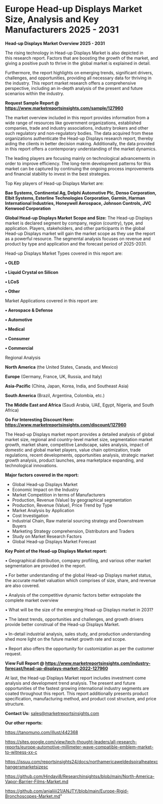 # Europe Head-up Displays Market Size, Analysis and Key Manufacturers 2025 - 2031

<Strong> Head-up Displays Market Overview 2025 - 2031</strong>

The rising technology in Head-up Displays Market is also depicted in this research report. Factors that are boosting the growth of the market, and giving a positive push to thrive in the global market is explained in detail.

Furthermore, the report highlights on emerging trends, significant drivers, challenges, and opportunities, providing all necessary data for thriving in the industry. This report market research offers a comprehensive perspective, including an in-depth analysis of the present and future scenarios within the industry.

<strong>Request Sample Report @ <a href=https://www.marketreportsinsights.com/sample/127960>https://www.marketreportsinsights.com/sample/127960</a></strong>

The market overview included in this report provides information from a wide range of resources like government organizations, established companies, trade and industry associations, industry brokers and other such regulatory and non-regulatory bodies. The data acquired from these organizations authenticate the Head-up Displays research report, thereby aiding the clients in better decision making. Additionally, the data provided in this report offers a contemporary understanding of the market dynamics.

The leading players are focusing mainly on technological advancements in order to improve efficiency. The long-term development patterns for this market can be captured by continuing the ongoing process improvements and financial stability to invest in the best strategies.

Top Key players of Head-up Displays Market are:

<strong>Bae Systems, Continental Ag, Delphi Automotive Plc, Denso Corporation, Elbit Systems, Esterline Technologies Corporation, Garmin, Harman International Industries, Honeywell Aerospace, Johnson Controls, JVC Kenwood Corporation</strong>

<strong><b>Global Head-up Displays Market Scope and Size:</b></strong>
The Head-up Displays market is declared segment by company, region (country), type, and application. Players, stakeholders, and other participants in the global Head-up Displays market will gain the market scope as they use the report as a powerful resource. The segmental analysis focuses on revenue and product by type and application and the forecast period of 2025-2031.

Head-up Displays Market Types covered in this report are:

<strong>• OLED

• Liquid Crystal on Silicon

• LCoS

• Other</strong>

Market Applications covered in this report are:

<strong>• Aerospace & Defense

• Automotive

• Medical

• Consumer

• Commercial</strong> 

Regional Analysis

<strong>North America</strong> (the United States, Canada, and Mexico)

<strong>Europe</strong> (Germany, France, UK, Russia, and Italy)

<strong>Asia-Pacific</strong> (China, Japan, Korea, India, and Southeast Asia)

<strong>South America</strong> (Brazil, Argentina, Colombia, etc.)

<strong>The Middle East and Africa</strong> (Saudi Arabia, UAE, Egypt, Nigeria, and South Africa)

<strong>Go For Interesting Discount Here: <a href=https://www.marketreportsinsights.com/discount/127960>https://www.marketreportsinsights.com/discount/127960</a></strong>

The Head-up Displays market report provides a detailed analysis of global market size, regional and country-level market size, segmentation market growth, market share, competitive Landscape, sales analysis, impact of domestic and global market players, value chain optimization, trade regulations, recent developments, opportunities analysis, strategic market growth analysis, product launches, area marketplace expanding, and technological innovations.

<strong><b>Major factors covered in the report:</b></strong>
<ul>
  <li>Global Head-up Displays Market </li>
  <li>Economic Impact on the Industry</li>
  <li>Market Competition in terms of Manufacturers</li>
  <li>Production, Revenue (Value) by geographical segmentation</li>
  <li>Production, Revenue (Value), Price Trend by Type</li>
  <li>Market Analysis by Application</li>
  <li>Cost Investigation</li>
  <li>Industrial Chain, Raw material sourcing strategy and Downstream Buyers</li>
  <li>Marketing Strategy comprehension, Distributors and Traders</li>
  <li>Study on Market Research Factors</li>
  <li>Global Head-up Displays Market Forecast</li>
</ul>

<strong><b>Key Point of the Head-up Displays Market report:</b></strong>

• Geographical distribution, company profiling, and various other market segmentation are provided in the report.

• For better understanding of the global Head-up Displays market status, the accurate market valuation which comprises of size, share, and revenue are also covered.

• Analysis of the competitive dynamic factors better extrapolate the complete market overview

• What will be the size of the emerging Head-up Displays market in 2031?

• The latest trends, opportunities and challenges, and growth drivers provide better construal of the Head-up Displays Market.

• In-detail industrial analysis, sales study, and production understanding shed more light on the future market growth rate and scope.

• Report also offers the opportunity for customization as per the customer request.

<strong><b>View Full Report @ <a href=https://www.marketreportsinsights.com/industry-forecast/head-up-displays-market-2022-127960>https://www.marketreportsinsights.com/industry-forecast/head-up-displays-market-2022-127960</a></b></strong>


At last, the Head-up Displays Market report includes investment come analysis and development trend analysis. The present and future opportunities of the fastest growing international industry segments are coated throughout this report. This report additionally presents product specification, manufacturing method, and product cost structure, and price structure.

<strong>Contact Us:</strong>
sales@marketreportsinsights.com

<strong>Our other reports:</strong>

<a href=https://tanomuno.com/illust/442368>https://tanomuno.com/illust/442368</a>

<a href=https://sites.google.com/view/tech-thought-leaders/all-research-reports/europe-automotive-millimeter-wave-compatible-emblem-market-to-witness-xx-c>https://sites.google.com/view/tech-thought-leaders/all-research-reports/europe-automotive-millimeter-wave-compatible-emblem-market-to-witness-xx-c</a>

<a href=https://issuu.com/reportsinsights24/docs/northamericaweldedspiralheatexchangersmarketsizesc>https://issuu.com/reportsinsights24/docs/northamericaweldedspiralheatexchangersmarketsizesc</a>

<a href=https://github.com/Hindavi8/Researchinsightss/blob/main/North-America-Vapor-Barrier-Films-Market.md>https://github.com/Hindavi8/Researchinsightss/blob/main/North-America-Vapor-Barrier-Films-Market.md</a>

<a href=https://github.com/anjaliiii21/ANJTY/blob/main/Europe-Rigid-Bronchoscopes-Market.md>https://github.com/anjaliiii21/ANJTY/blob/main/Europe-Rigid-Bronchoscopes-Market.md</a>"

